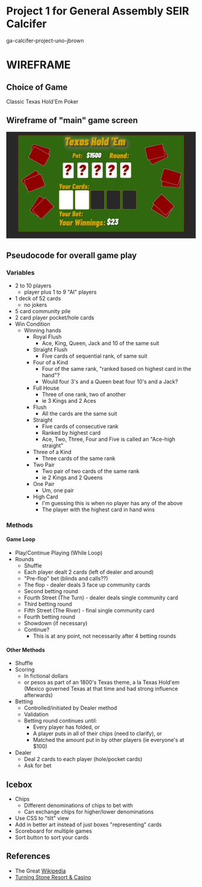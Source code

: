 # Project 1 for General Assembly SEIR Calcifer
ga-calcifer-project-uno-jbrown

# WIREFRAME
## Choice of Game
Classic Texas Hold'Em Poker

## Wireframe of "main" game screen
![Main Game Screen](poker-wireframe.png)

## Pseudocode for overall game play
### Variables
- 2 to 10 players 
	- player plus 1 to 9 "AI" players
- 1 deck of 52 cards
	- no jokers
- 5 card community pile
- 2 card player pocket/hole cards
- Win Condition
	- Winning hands
		- Royal Flush
			- Ace, King, Queen, Jack and 10 of the same suit
		- Straight Flush
			- Five cards of sequential rank, of same suit
		- Four of a Kind
			- Four of the same rank, "ranked based on highest card in the hand"?
			- Would four 3's and a Queen beat four 10's and a Jack?
		- Full House
			- Three of one rank, two of another
			- ie 3 Kings and 2 Aces
		- Flush
			- All the cards are the same suit
		- Straight
			- Five cards of consecutive rank
			- Ranked by highest card
			- Ace, Two, Three, Four and Five is called an "Ace-high straight"
		- Three of a Kind
			- Three cards of the same rank
		- Two Pair
			- Two pair of two cards of the same rank
			- ie 2 Kings and 2 Queens
		- One Pair
			- Um, one pair
		- High Card
			- I'm guessing this is when no player has any of the above 
			- The player with the highest card in hand wins

### Methods
#### Game Loop 
- Play/Continue Playing (While Loop)
- Rounds
	- Shuffle
	- Each player dealt 2 cards (left of dealer and around)
	- "Pre-flop" bet (blinds and calls??)
	- The flop - dealer deals 3 face up community cards
	- Second betting round
	- Fourth Street (The Turn) - dealer deals single community card
	- Third betting round
	- Fifth Street (The River) - final single community card
	- Fourth betting round
	- Showdown (if necessary)
	- Continue?
		- This is at any point, not necessarily after 4 betting rounds

#### Other Methods
- Shuffle
- Scoring
	- In fictional dollars
	- or pesos as part of an 1800's Texas theme, a la Texas Hold'em
	(Mexico governed Texas at that time and had strong influence afterwards)
- Betting
	- Controlled/initiated by Dealer method
	- Validation
	- Betting round continues until:
		- Every player has folded, or
		- A player puts in all of their chips (need to clarify), or
		- Matched the amount put in by other players (ie everyone's at $100)
- Dealer
	- Deal 2 cards to each player (hole/pocket cards)
	- Ask for bet

## Icebox

- Chips
	- Different denominations of chips to bet with
	- Can exchange chips for higher/lower denominations
- Use CSS to "tilt" view
- Add in better art instead of just boxes "representing" cards
- Scoreboard for multiple games
- Sort button to sort your cards

## References

- The Great [Wikipedia](https://en.wikipedia.org/wiki/Texas_hold_%27em)
- [Turning Stone Resort & Casino](https://www.turningstone.com/press/articles/gaming/how-to-play--bet-texas-hold-em-poker-basic-rules)
